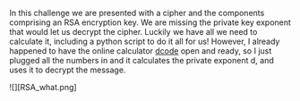 In this challenge we are presented with a cipher and the components comprising an RSA encryption key. We are missing the private key exponent that would let us decrypt the cipher. Luckily we have all we need to calculate it, including a python script to do it all for us! However, I already happened to have the online calculator [dcode](https://dcode.fr) open and ready, so I just plugged all the numbers in and it calculates the private exponent d, and uses it to decrypt the message.

![][RSA_what.png]
